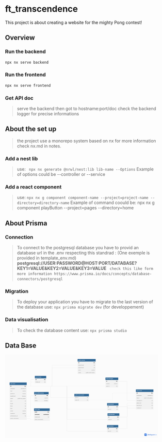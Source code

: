 # ft_transcendence

This project is about creating a website for the mighty Pong contest! 

## Overview

### Run the backend

```bash
npx nx serve backend
```

### Run the frontend

```bash
npx nx serve frontend
```
### Get API doc

> serve the backend then got to hostname:port/doc check the backend
> logger for precise informations

## About the set up

> the project use a monorepo system based on nx for more information check nx.md in notes.

### Add a nest lib

> use: ` npx nx generate @nrwl/nest:lib lib-name --Options`
> Example of options could be --controller or --service

### Add a react component

> use: `npx nx g component component-name --project=project-name --directory=directory-name`
> Example of command coould be: npx nx g component playButton --project=pages --directory=home

## About Prisma

### Connection

> To connect to the postgresql database you have to provid an database url in the .env
> respecting this standrad : (One exemple is provided in template_env.md)
> **postgresql://USER:PASSWORD@HOST:PORT/DATABASE?KEY1=VALUE&KEY2=VALUE&KEY3=VALUE**
` check this like form more information https://www.prisma.io/docs/concepts/database-connectors/postgresql`

### Migration

> To deploy your application you have to migrate to the last version of the database
> use: `npx prisma migrate dev` (for developpement)

### Data visualisation

> To check the database content
> use: `npx prisma studio`

## Data Base

![database image](./assets/notes.assets/project.visualisation.assets/database.png)
